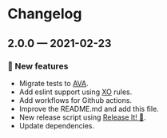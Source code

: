 # Changelog

## 2.0.0 — 2021-02-23

### 🎉 New features

- Migrate tests to [AVA](https://github.com/avajs/ava).
- Add eslint support using [XO](https://github.com/xojs/xo) rules.
- Add workflows for Github actions.
- Improve the README.md and add this file.
- New release script using [Release It! 🚀](https://github.com/release-it/release-it).
- Update dependencies.
